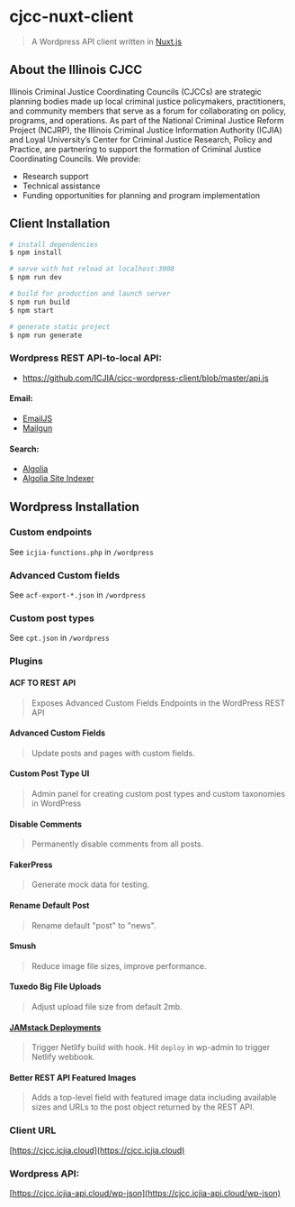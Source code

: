 # cjcc-nuxt-client

> A Wordpress API client written in [Nuxt.js](https://nuxtjs.org)

## About the Illinois CJCC

Illinois Criminal Justice Coordinating Councils (CJCCs) are strategic planning bodies made up local criminal justice policymakers, practitioners, and community members that serve as a forum for collaborating on policy, programs, and operations. As part of the National Criminal Justice Reform Project (NCJRP), the Illinois Criminal Justice Information Authority (ICJIA) and Loyal University’s Center for Criminal Justice Research, Policy and Practice, are partnering to support the formation of Criminal Justice Coordinating Councils. We provide:

- Research support
- Technical assistance
- Funding opportunities for planning and program implementation

## Client Installation

```bash
# install dependencies
$ npm install

# serve with hot reload at localhost:3000
$ npm run dev

# build for production and launch server
$ npm run build
$ npm start

# generate static project
$ npm run generate
```

### Wordpress REST API-to-local API:

- https://github.com/ICJIA/cjcc-wordpress-client/blob/master/api.js

#### Email:

- [EmailJS](http://www.emailjs.com/)
- [Mailgun](https://www.mailgun.com)

#### Search:

- [Algolia](https://www.algolia.com/products)
- [Algolia Site Indexer](https://github.com/ICJIA/cjcc-wordpress-client/blob/master/algolia.js)

## Wordpress Installation

### Custom endpoints

See `icjia-functions.php` in `/wordpress`

### Advanced Custom fields

See `acf-export-*.json` in `/wordpress`

### Custom post types

See `cpt.json` in `/wordpress`

### Plugins

#### ACF TO REST API

> Exposes Advanced Custom Fields Endpoints in the WordPress REST API

#### Advanced Custom Fields

> Update posts and pages with custom fields.

#### Custom Post Type UI

> Admin panel for creating custom post types and custom taxonomies in WordPress

#### Disable Comments

> Permanently disable comments from all posts.

#### FakerPress

> Generate mock data for testing.

#### Rename Default Post

> Rename default "post" to "news".

#### Smush

> Reduce image file sizes, improve performance.

#### Tuxedo Big File Uploads

> Adjust upload file size from default 2mb.

#### [JAMstack Deployments](https://github.com/crgeary/wp-jamstack-deployments)

> Trigger Netlify build with hook. Hit `deploy` in wp-admin to trigger Netlify webbook.

#### Better REST API Featured Images

> Adds a top-level field with featured image data including available sizes and URLs to the post object returned by the REST API.

### Client URL

[https://cjcc.icjia.cloud](https://cjcc.icjia.cloud)

### Wordpress API:

[https://cjcc.icjia-api.cloud/wp-json](https://cjcc.icjia-api.cloud/wp-json)
